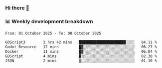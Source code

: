 ### Hi there 👋

### 📊 Weekly development breakdown
<!--START_SECTION:waka-->

```txt
From: 01 October 2025 - To: 08 October 2025

GDScript3        2 hrs 42 mins   █████████████████████░░░░   84.11 %
Godot Resource   12 mins         █▓░░░░░░░░░░░░░░░░░░░░░░░   06.27 %
Docker           11 mins         █▓░░░░░░░░░░░░░░░░░░░░░░░   06.04 %
GDScript         4 mins          ▓░░░░░░░░░░░░░░░░░░░░░░░░   02.30 %
JSON             2 mins          ▒░░░░░░░░░░░░░░░░░░░░░░░░   01.10 %
```

<!--END_SECTION:waka-->
